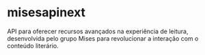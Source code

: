 # misesapinext
API para oferecer recursos avançados na experiência de leitura, desenvolvida pelo grupo Mises para revolucionar a interação com o conteúdo literário.
